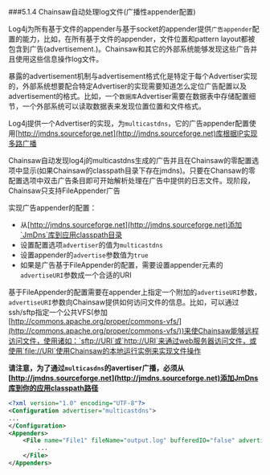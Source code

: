 ###5.1.4 Chainsaw自动处理log文件(广播性appender配置)

Log4j为所有基于文件的appender与基于socket的appender提供`广告appender`配置的能力，比如，在所有基于文件的appender，文件位置和pattern layout都被包含到广告(advertisement.)。Chainsaw和其它的外部系统能够发现这些广告并且使用这些信息操作log文件。

暴露的advertisement机制与advertisement格式化是特定于每个Advertiser实现的，外部系统想要配合特定Advertiser的实现需要知道怎么定位广告配置以及advertisement的格式。比如，一个`数据库`Advertiser需要在数据表中存储配置细节，一个外部系统可以读取数据表来发现位置位置和文件格式。

Log4j提供一个Advertiser的实现，为`multicastdns`，它的广告appender配置使用[http://jmdns.sourceforge.net](http://jmdns.sourceforge.net)库根据IP实现多路广播

Chainsaw自动发现log4j的multicastdns生成的广告并且在Chainsaw的零配置选项中显示(如果Chainsaw的classpath目录下存在jmdns)。只要在Chansaw的零配置选项中双击广告条目即可开始解析处理在广告中提供的日志文件。现阶段，Chainsaw只支持FileAppender广告

实现广告appender的配置：

* 从[http://jmdns.sourceforge.net](http://jmdns.sourceforge.net)添加`JmDns`库到应用classpath目录
* 设置配置选项`advertiser`的值为`multicastdns`
* 设置appender的`advertise`参数值为`true`
* 如果是广告基于FileAppender的配置，需要设置appender元素的`advertiseURI`参数成一个合适的URI

基于FileAppender的配置需要在appender上指定一个附加的`advertiseURI`参数，`advertiseURI`参数向Chainsaw提供如何访问文件的信息。比如，可以通过ssh/sftp指定一个公共VFS(参加[http://commons.apache.org/proper/commons-vfs/](http://commons.apache.org/proper/commons-vfs/))来使Chainsaw能够远程访问文件，使用诸如：`sftp://URI`或`http://URI`来通过web服务器访问文件，或使用`file://URI`使用Chainsaw的本地运行实例来实现文件操作

**请注意，为了通过`multicasdns`的avertiser广播，必须从[http://jmdns.sourceforge.net](http://jmdns.sourceforge.net)添加JmDns库到你的应用classpath路径**

```xml
<?xml version="1.0" encoding="UTF-8"?>
<Configuration advertiser="multicastdns">
...
</Configuration>
<Appenders>
	<File name="File1" fileName="output.log" bufferedIO="false" advertiseURI="file://path/to/output.log" advertise="true">
		...
	</File>
</Appenders>
```